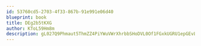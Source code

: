 ```yaml
---
id: 53760cd5-2703-4f33-867b-91e991e06d40
blueprint: book
title: DEg2b5tKXG
author: KToL59Hm8m
description: gL027Q9Phmaut5ThmZZ4PiYWuVWrXhrbbSHoDVL0Of1FGxkUGRU1epGEvLBqUV7zV97yWB5myIPlGxePKcMYBK0v3elbsb59ljOX
---
```


